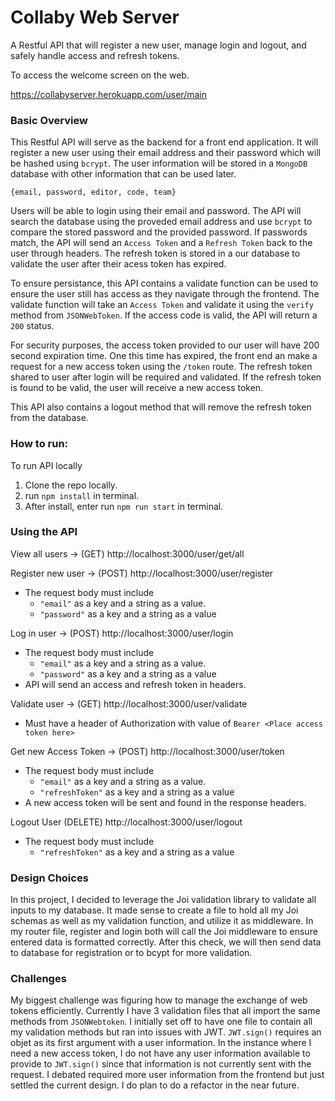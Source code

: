 # Collaby Web Server

A Restful API that will register a new user, manage login and logout, and safely handle access and refresh tokens.

To access the welcome screen on the web.

https://collabyserver.herokuapp.com/user/main

### Basic Overview

This Restful API will serve as the backend for a front end application. It will register a new user using their email address and their password which will be hashed using `bcrypt`. The user
information will be stored in a `MongoDB` database with other information that can be used later.

`{email, password, editor, code, team}`

Users will be able to login using their email and password. The API will search the database using the proveded email address and use `bcrypt` to compare the stored password and the provided password.
If passwords match, the API will send an `Access Token` and a `Refresh Token` back to the user through headers. The refresh token is stored in a our database to validate the user after their acess
token has expired.

To ensure persistance, this API contains a validate function can be used to ensure the user still has access as they navigate through the frontend. The validate function will take an `Access Token`
and validate it using the `verify` method from `JSONWebToken`. If the access code is valid, the API will return a `200` status.

For security purposes, the access token provided to our user will have 200 second expiration time. One this time has expired, the front end an make a request for a new access token using the `/token`
route. The refresh token shared to user after login will be required and validated. If the refresh token is found to be valid, the user will receive a new access token.

This API also contains a logout method that will remove the refresh token from the database.

### How to run:

To run API locally

1. Clone the repo locally.
2. run `npm install` in terminal.
3. After install, enter run `npm run start` in terminal.

### Using the API

View all users -> (GET) http://localhost:3000/user/get/all

Register new user -> (POST) http://localhost:3000/user/register

-   The request body must include
    -   `"email"` as a key and a string as a value.
    -   `"password"` as a key and a string as a value

Log in user -> (POST) http://localhost:3000/user/login

-   The request body must include
    -   `"email"` as a key and a string as a value.
    -   `"password"` as a key and a string as a value
-   API will send an access and refresh token in headers.

Validate user -> (GET) http://localhost:3000/user/validate

-   Must have a header of Authorization with value of `Bearer <Place access token here>`

Get new Access Token -> (POST) http://localhost:3000/user/token

-   The request body must include
    -   `"email"` as a key and a string as a value.
    -   `"refreshToken"` as a key and a string as a value
-   A new access token will be sent and found in the response headers.

Logout User (DELETE) http://localhost:3000/user/logout

-   The request body must include
    -   `"refreshToken"` as a key and a string as a value

### Design Choices

In this project, I decided to leverage the Joi validation library to validate all inputs to my database. It made sense to create a file to hold all my Joi schemas as well as my validation function,
and utilize it as middleware. In my router file, register and login both will call the Joi middleware to ensure entered data is formatted correctly. After this check, we will then send data to
database for registration or to bcypt for more validation.

### Challenges

My biggest challenge was figuring how to manage the exchange of web tokens efficiently. Currently I have 3 validation files that all import the same methods from `JSONWebtoken`. I initially set off to
have one file to contain all my validation methods but ran into issues with JWT. `JWT.sign()` requires an objet as its first argument with a user information. In the instance where I need a new access
token, I do not have any user information available to provide to `JWT.sign()` since that information is not currently sent with the request. I debated required more user information from the frontend
but just settled the current design. I do plan to do a refactor in the near future.
